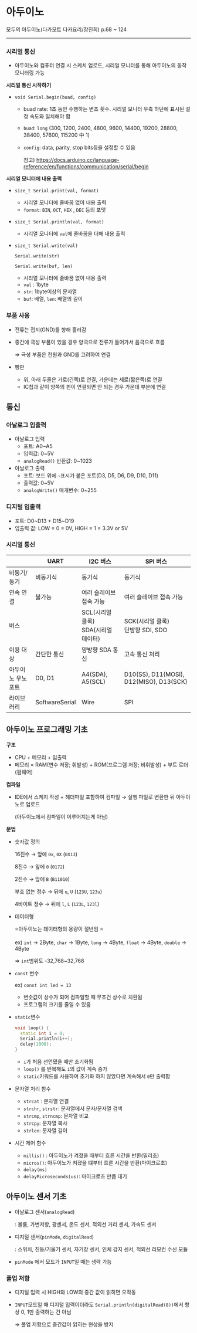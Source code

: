 # 아두이노

모두의 아두이노(다카모트 다카요리/장진희) p.68 ~ 124

---

### 시리얼 통신

- 아두이노와 컴퓨터 연결 시 스케치 업로드, 시리얼 모니터를 통해 아두이노의 동작 모니터링 가능

**시리얼 통신 시작하기**

- `void Serial.begin(buad, config)`
    - buad rate: 1초 동안 수행하는 변조 횟수. 시리얼 모니터 우측 하단에 표시된 설정 속도와 일치해야 함
    - `buad`: `long` (300, 1200, 2400, 4800, 9600, 14400, 19200, 28800, 38400, 57600, 115200 中 1)
    - `config`: data, parity, stop bits등을 설정할 수 있음
        
        참고) https://docs.arduino.cc/language-reference/en/functions/communication/serial/begin
        

**시리얼 모니터에 내용 출력**

- `size_t Serial.print(val, format)`
    - 시리얼 모니터에 줄바꿈 없이 내용 출력
    - `format`: `BIN`, `OCT`, `HEX` , `DEC` 등의 포맷
- `size_t Serial.println(val, format)`
    - 시리얼 모니터에 `val`에 줄바꿈을 더해 내용 출력
- `size_t Serial.write(val)`
    
    `Serial.write(str)`
    
    `Serial.write(buf, len)`
    
    - 시리얼 모니터에 줄바꿈 없이 내용 출력
    - `val` : 1byte
    - `str`: 1byte이상의 문자열
    - `buf`: 배열, `len`: 배열의 길이

### 부품 사용

- 전류는 접지(GND)를 향해 흘러감
- 중간에 극성 부품이 있을 경우 양극으로 전류가 들어가서 음극으로 흐름
    
    ⇒ 극성 부품은 전원과 GND를 고려하여 연결
    
- 빵판
    - 위, 아래 두줄은 가로(긴쪽)로 연결, 가운데는 세로(짧은쪽)로 연결
    - IC칩과 같이 양쪽의 핀이 연결되면 안 되는 경우 가운데 부분에 연결

## 통신

### 아날로그 입출력

- 아날로그 입력
    - 포트: A0~A5
    - 입력값: 0~5V
    - `analogRead()`  반환값: 0~1023
- 아날로그 출력
    - 포트: 보드 위에 `~`표시가 붙은 포트(D3, D5, D6, D9, D10, D11)
    - 출력값: 0~5V
    - `analogWrite()` 매개변수: 0~255

### 디지털 입출력

- 포트: D0~D13 + D15~D19
- 입출력 값: LOW = 0 = 0V, HIGH = 1 = 3.3V or 5V

### 시리얼 통신

|  | UART | I2C 버스 | SPI 버스 |
| --- | --- | --- | --- |
| 비동기/동기 | 비동기식 | 동기식 | 동기식 |
| 연속 연결 | 불가능 | 여러 슬레이브 접속 가능 | 여러 슬레이브 접속 가능 |
| 버스 |  | SCL(시리얼 클록) <br /> SDA(시리얼 데이터) | SCK(시리얼 클록) <br /> 단방향 SDI, SDO |
| 이용 대상 | 간단한 통신 | 양방향 SDA 통신 | 고속 통신 처리 |
| 아두이노 우노 포트 | D0, D1 | A4(SDA), A5(SCL) | D10(SS), D11(MOSI), D12(MISO), D13(SCK) |
| 라이브러리 | SoftwareSerial | Wire | SPI |

## 아두이노 프로그래밍 기초

**구조**

- CPU + 메모리 + 입출력
- 메모리 = RAM(변수 저장; 휘발성) + ROM(프로그램 저장; 비휘발성) + 부트 로더(펌웨어)

**컴파일**

- IDE에서 스케치 작성 + 헤더파일 포함하여 컴파일 → 실행 파일로 변환한 뒤 아두이노로 업로드
    
    (아두이노에서 컴파일이 이루어지는게 아님)
    

**문법**

- 숫자값 정의
    
    16진수 → 앞에 `0x`, `0X` (`0X13`)
    
    8진수 → 앞에 `0` (`0172`)
    
    2진수 → 앞에 `B` (`B11010`)
    
    부호 없는 정수 → 뒤에 `u`, `U` (`123U`, `123u`)
    
    4바이트 정수 → 뒤에 `l`, `L` (`123L`, `123l`)
    
- 데이터형
    
    ⭐아두이노는 데이터형의 용량이 절반임 ⭐
    
    ex) `int` → 2Byte, `char` → 1Byte, `long` → 4Byte, `float` → 4Byte, `double` → 4Byte
    
    ⇒ `int`범위도 -32,768~32,768
    
- `const` 변수
    
    ex) `const int led = 13` 
    
    - 변숫값이 상수가 되어 컴파일할 때 무조건 상수로 치환됨
    - 프로그램의 크기를 줄일 수 있음
- `static`변수
    
    ```cpp
    void loop() {
      static int i = 0;
      Serial.println(i++);
      delay(1000);
    }
    ```
    
    - `i`가 처음 선언됐을 때만 초기화됨
    - `loop()` 를 반복해도 `i`의 값이 계속 증가
    - `static`키워드를 사용하여 초기화 하지 않았다면 계속해서 `0`만 출력함
- 문자열 처리 함수
    - `strcat` : 문자열 연결
    - `strchr`, `strstr`: 문자열에서 문자/문자열 검색
    - `strcmp`, `strncmp`: 문자열 비교
    - `strcpy`: 문자열 복사
    - `strlen`: 문자열 길이
- 시간 제어 함수
    - `millis()` : 아두이노가 켜졌을 때부터 흐른 시간을 반환(밀리초)
    - `micros()`: 아두이노가 켜졌을 떄부터 흐른 시간을 반환(마이크로초)
    - `delay(ms)`
    - `delayMicroseconds(us)`: 마이크로초 만큼 대기

## 아두이노 센서 기초

- 아날로그 센서(`analogRead`)
    
    : 볼륨, 가변저항, 광센서, 온도 센서, 적외선 거리 센서, 가속도 센서
    
- 디지털 센서(`pinMode`, `digitalRead`)
    
    : 스위치, 진동/기울기 센서, 자기장 센서, 인체 감지 센서, 적외선 리모컨 수신 모듈
    
- `pinMode` 에서 모드가 `INPUT`일 때는 생략 가능

### 풀업 저항

- 디지털 입력 시 HIGH와 LOW의 중간 값이 읽히면 오작동
- `INPUT`모드일 때 디지털 입력이더라도 `Serial.println(digitalRead(8))`에서 항상 0, 1만 출력하는 건 아님
    
    ⇒ 풀업 저항으로 중간값이 읽히는 현상을 방지

